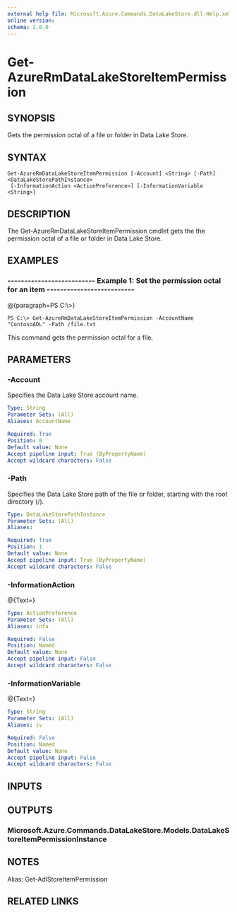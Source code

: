 ```yaml
---
external help file: Microsoft.Azure.Commands.DataLakeStore.dll-Help.xml
online version: 
schema: 2.0.0
---
```


# Get-AzureRmDataLakeStoreItemPermission

## SYNOPSIS
Gets the permission octal of a file or folder in Data Lake Store.

## SYNTAX

```
Get-AzureRmDataLakeStoreItemPermission [-Account] <String> [-Path] <DataLakeStorePathInstance>
 [-InformationAction <ActionPreference>] [-InformationVariable <String>]
```

## DESCRIPTION
The Get-AzureRmDataLakeStoreItemPermission cmdlet gets the the permission octal of a file or folder in Data Lake Store.

## EXAMPLES

### --------------------------  Example 1: Set the permission octal for an item  --------------------------
@{paragraph=PS C:\\\>}

```
PS C:\> Get-AzureRmDataLakeStoreItemPermission -AccountName "ContosoADL" -Path /file.txt
```

This command gets the permission octal for a file.

## PARAMETERS

### -Account
Specifies the Data Lake Store account name.

```yaml
Type: String
Parameter Sets: (All)
Aliases: AccountName

Required: True
Position: 0
Default value: None
Accept pipeline input: True (ByPropertyName)
Accept wildcard characters: False
```

### -Path
Specifies the Data Lake Store path of the file or folder, starting with the root directory (/).

```yaml
Type: DataLakeStorePathInstance
Parameter Sets: (All)
Aliases: 

Required: True
Position: 1
Default value: None
Accept pipeline input: True (ByPropertyName)
Accept wildcard characters: False
```

### -InformationAction
@{Text=}

```yaml
Type: ActionPreference
Parameter Sets: (All)
Aliases: infa

Required: False
Position: Named
Default value: None
Accept pipeline input: False
Accept wildcard characters: False
```

### -InformationVariable
@{Text=}

```yaml
Type: String
Parameter Sets: (All)
Aliases: iv

Required: False
Position: Named
Default value: None
Accept pipeline input: False
Accept wildcard characters: False
```

## INPUTS

## OUTPUTS

### Microsoft.Azure.Commands.DataLakeStore.Models.DataLakeStoreItemPermissionInstance

## NOTES
Alias: Get-AdlStoreItemPermission

## RELATED LINKS

